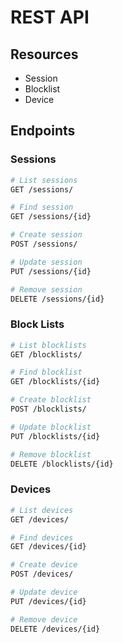 # REST API

## Resources

* Session
* Blocklist
* Device

## Endpoints

### Sessions

```bash
# List sessions
GET /sessions/

# Find session
GET /sessions/{id}

# Create session
POST /sessions/

# Update session
PUT /sessions/{id}

# Remove session
DELETE /sessions/{id}
```

### Block Lists

```bash
# List blocklists
GET /blocklists/

# Find blocklist
GET /blocklists/{id}

# Create blocklist
POST /blocklists/

# Update blocklist
PUT /blocklists/{id}

# Remove blocklist
DELETE /blocklists/{id}
```

### Devices

```bash
# List devices
GET /devices/

# Find devices
GET /devices/{id}

# Create device
POST /devices/

# Update device
PUT /devices/{id}

# Remove device
DELETE /devices/{id}
```
